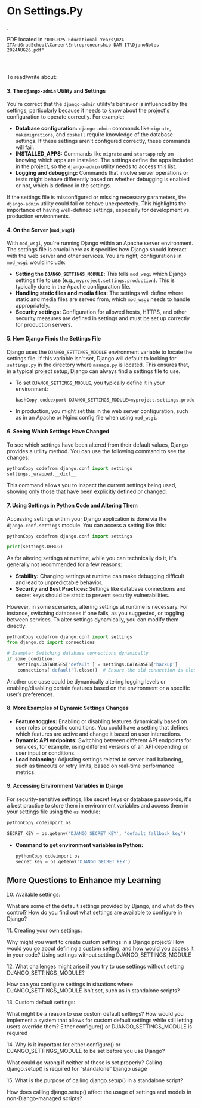 # On Settings.Py

.

PDF located in `"000-025 Educational Years\024 ITAndGradSchool\Career\Entrepreneurship DAM-IT\DjanoNotes 2024AUG26.pdf"`

<figure><img src="../../../../../.gitbook/assets/image (753).png" alt=""><figcaption></figcaption></figure>

<figure><img src="../../../../../.gitbook/assets/image (754).png" alt=""><figcaption></figcaption></figure>

<figure><img src="../../../../../.gitbook/assets/image (10).png" alt=""><figcaption></figcaption></figure>

To read/write about:

#### 3. The `django-admin` Utility and Settings

You're correct that the `django-admin` utility's behavior is influenced by the settings, particularly because it needs to know about the project's configuration to operate correctly. For example:

* **Database configuration:** `django-admin` commands like `migrate`, `makemigrations`, and `dbshell` require knowledge of the database settings. If these settings aren't configured correctly, these commands will fail.
* **INSTALLED\_APPS:** Commands like `migrate` and `startapp` rely on knowing which apps are installed. The settings define the apps included in the project, so the `django-admin` utility needs to access this list.
* **Logging and debugging:** Commands that involve server operations or tests might behave differently based on whether debugging is enabled or not, which is defined in the settings.

If the settings file is misconfigured or missing necessary parameters, the `django-admin` utility could fail or behave unexpectedly. This highlights the importance of having well-defined settings, especially for development vs. production environments.

#### 4. On the Server (`mod_wsgi`)

With `mod_wsgi`, you're running Django within an Apache server environment. The settings file is crucial here as it specifies how Django should interact with the web server and other services. You are right; configurations in `mod_wsgi` would include:

* **Setting the `DJANGO_SETTINGS_MODULE`:** This tells `mod_wsgi` which Django settings file to use (e.g., `myproject.settings.production`). This is typically done in the Apache configuration file.
* **Handling static files and media files:** The settings will define where static and media files are served from, which `mod_wsgi` needs to handle appropriately.
* **Security settings:** Configuration for allowed hosts, HTTPS, and other security measures are defined in settings and must be set up correctly for production servers.

#### 5. How Django Finds the Settings File

Django uses the `DJANGO_SETTINGS_MODULE` environment variable to locate the settings file. If this variable isn't set, Django will default to looking for `settings.py` in the directory where `manage.py` is located. This ensures that, in a typical project setup, Django can always find a settings file to use.

*   To set `DJANGO_SETTINGS_MODULE`, you typically define it in your environment:

    ```bash
    bashCopy codeexport DJANGO_SETTINGS_MODULE=myproject.settings.production
    ```
* In production, you might set this in the web server configuration, such as in an Apache or Nginx config file when using `mod_wsgi`.

#### 6. Seeing Which Settings Have Changed

To see which settings have been altered from their default values, Django provides a utility method. You can use the following command to see the changes:

```python
pythonCopy codefrom django.conf import settings
settings._wrapped.__dict__
```

This command allows you to inspect the current settings being used, showing only those that have been explicitly defined or changed.

#### 7. Using Settings in Python Code and Altering Them

Accessing settings within your Django application is done via the `django.conf.settings` module. You can access a setting like this:

```python
pythonCopy codefrom django.conf import settings

print(settings.DEBUG)
```

As for altering settings at runtime, while you can technically do it, it's generally not recommended for a few reasons:

* **Stability:** Changing settings at runtime can make debugging difficult and lead to unpredictable behavior.
* **Security and Best Practices:** Settings like database connections and secret keys should be static to prevent security vulnerabilities.

However, in some scenarios, altering settings at runtime is necessary. For instance, switching databases if one fails, as you suggested, or toggling between services. To alter settings dynamically, you can modify them directly:

```python
pythonCopy codefrom django.conf import settings
from django.db import connections

# Example: Switching database connections dynamically
if some_condition:
    settings.DATABASES['default'] = settings.DATABASES['backup']
    connections['default'].close()  # Ensure the old connection is closed
```

Another use case could be dynamically altering logging levels or enabling/disabling certain features based on the environment or a specific user’s preferences.

#### 8. More Examples of Dynamic Settings Changes

* **Feature toggles:** Enabling or disabling features dynamically based on user roles or specific conditions. You could have a setting that defines which features are active and change it based on user interactions.
* **Dynamic API endpoints:** Switching between different API endpoints for services, for example, using different versions of an API depending on user input or conditions.
* **Load balancing:** Adjusting settings related to server load balancing, such as timeouts or retry limits, based on real-time performance metrics.

#### 9. Accessing Environment Variables in Django

For security-sensitive settings, like secret keys or database passwords, it's a best practice to store them in environment variables and access them in your settings file using the `os` module:

```python
pythonCopy codeimport os

SECRET_KEY = os.getenv('DJANGO_SECRET_KEY', 'default_fallback_key')
```

*   **Command to get environment variables in Python:**

    ```python
    pythonCopy codeimport os
    secret_key = os.getenv('DJANGO_SECRET_KEY')
    ```



## More Questions to Enhance my Learning

10. Available settings:

What are some of the default settings provided by Django, and what do they control? How do you find out what settings are available to configure in Django?&#x20;



11\. Creating your own settings:

Why might you want to create custom settings in a Django project? How would you go about defining a custom setting, and how would you access it in your code? Using settings without setting DJANGO\_SETTINGS\_MODULE&#x20;



12\. What challenges might arise if you try to use settings without setting DJANGO\_SETTINGS\_MODULE?

How can you configure settings in situations where DJANGO\_SETTINGS\_MODULE isn’t set, such as in standalone scripts?&#x20;



13\. Custom default settings:

What might be a reason to use custom default settings? How would you implement a system that allows for custom default settings while still letting users override them? Either configure() or DJANGO\_SETTINGS\_MODULE is required&#x20;



14\. Why is it important for either configure() or DJANGO\_SETTINGS\_MODULE to be set before you use Django?

What could go wrong if neither of these is set properly? Calling django.setup() is required for “standalone” Django usage&#x20;



15\. What is the purpose of calling django.setup() in a standalone script?

How does calling django.setup() affect the usage of settings and models in non-Django-managed scripts?
